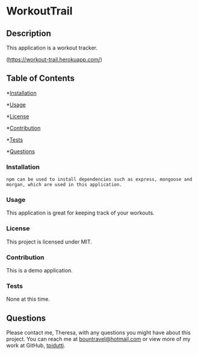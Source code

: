 # WorkoutTrail

## Description

This application is a workout tracker.


(https://workout-trail.herokuapp.com/)


## Table of Contents

  *[Installation](#installation)

  *[Usage](#usage)

  *[License](#license)

  *[Contribution](#contribution)

  *[Tests](#tests)

  *[Questions](#questions)

  ### Installation
  ```
npm can be used to install dependencies such as express, mongoose and morgan, which are used in this application.
  ```
 
  ### Usage
 
This application is great for keeping track of your workouts.

  ### License
  This project is licensed under MIT.

  ### Contribution
  
  This is a demo application.

  ### Tests
  
 None at this time.

  ## Questions
  Please contact me, Theresa, with any questions you might have about this project.  You can reach me at bountravel@hotmail.com or view more of my work at GitHub, [tpidutti](https://github.com/tpidutti).

  
 